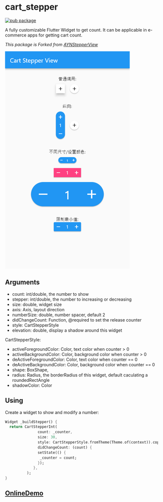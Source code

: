 # cart_stepper
[![pub package](https://img.shields.io/pub/v/cart_stepper.svg)](https://pub.dartlang.org/packages/cart_stepper)


A fully customizable Flutter Widget to get count. It can be applicable in e-commerce apps for getting cart count.

*This package is Forked from [AYNStepperView](https://github.com/AnsarAzees/AYNStepperView)*

![Preview](assets/preview.png)


## Arguments
  - count: int/double, the number to show
  - stepper: int/double, the number to increasing or decreasing
  - size: double, widget size
  - axis: Axis, layout direction
  - numberSize: double, number spacer, default 2
  - didChangeCount: Function, @required to set the release counter
  - style: CartStepperStyle
  - elevation: double, display a shadow around this widget
  
CartStepperStyle:
  - activeForegroundColor: Color, text color when counter > 0
  - activeBackgroundColor: Color, background color when counter > 0
  - deActiveForegroundColor: Color, text color when counter == 0
  - deActiveBackgroundColor: Color, background color when counter == 0
  - shape: BoxShape,
  - radius: Radius, the borderRadius of this widget, default caculating a roundedRectAngle
  - shadowColor: Color

## Using
Create a widget to show and modify a number:
```dart
Widget _buildStepper() {
  return CartStepperInt(
               count: _counter,
               size: 30,
               style: CartStepperStyle.fromTheme(Theme.of(context)).copyWith(activeForegroundColor: Colors.purple,)
               didChangeCount: (count) {
               setState(() {
                _counter = count;
               });
             },
          );
}

```

## [OnlineDemo](https://www.shirne.com/demo/stepper/)



